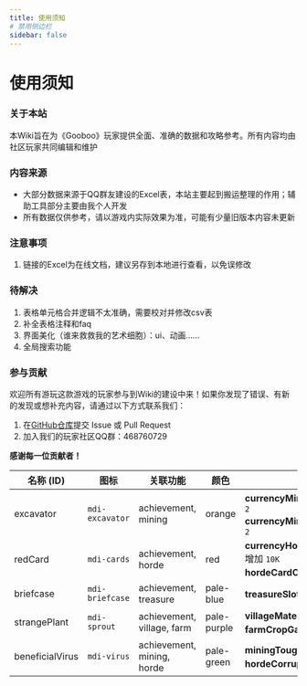 ```yaml
---
title: 使用须知
# 禁用侧边栏
sidebar: false
---
```


# 使用须知

### 关于本站
本Wiki旨在为《Gooboo》玩家提供全面、准确的数据和攻略参考。所有内容均由社区玩家共同编辑和维护

### 内容来源
*  大部分数据来源于QQ群友建设的Excel表，本站主要起到搬运整理的作用；辅助工具部分主要由我个人开发
*  所有数据仅供参考，请以游戏内实际效果为准，可能有少量旧版本内容未更新

### 注意事项
1. 链接的Excel为在线文档，建议另存到本地进行查看，以免误修改

### 待解决
1. 表格单元格合并逻辑不太准确，需要校对并修改csv表
2. 补全表格注释和faq
3. 界面美化（谁来救救我的艺术细胞）：ui、动画……
4. 全局搜索功能

### 参与贡献
欢迎所有游玩这款游戏的玩家参与到Wiki的建设中来！如果你发现了错误、有新的发现或想补充内容，请通过以下方式联系我们：
1.  在<a href = 'https://github.com/starysnow/GoobooWiki' target = '_blank'>GitHub仓库</a>提交 Issue 或 Pull Request
2.  加入我们的玩家社区QQ群：468760729

**感谢每一位贡献者！**

| 名称 (ID)       | 图标            | 关联功能                   | 颜色        | 效果描述                                                                      |
| --------------- | --------------- | -------------------------- | ----------- | ----------------------------------------------------------------------------- |
| excavator       | `mdi-excavator` | achievement, mining        | orange      | **currencyMiningScrapGain**: 乘以 `2`<br>**currencyMiningScrapCap**: 乘以 `2` |
| redCard         | `mdi-cards`     | achievement, horde         | red         | **currencyHordeMonsterPartCap**: 增加 `10K`<br>**hordeCardCap**: 增加 `1`     |
| briefcase       | `mdi-briefcase` | achievement, treasure      | pale-blue   | **treasureSlots**: 增加 `8`                                                   |
| strangePlant    | `mdi-sprout`    | achievement, village, farm | pale-purple | **villageMaterialGain**: 乘以 `2`<br>**farmCropGain**: 乘以 `2`               |
| beneficialVirus | `mdi-virus`     | achievement, mining, horde | pale-green  | **miningToughness**: 乘以 `0.5`<br>**hordeCorruption**: 增加 `-0.5`           |